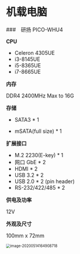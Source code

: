 # 机载电脑

###　研扬 PICO-WHU4

**CPU**

- Celeron 4305UE
- i3-8145UE
- i5-8365UE
- i7-8665UE

**内存**

DDR4  2400MHz Max to 16G

**存储**

- SATA3 * 1

- mSATA(full size) * 1

**扩展接口**

- M.2 2230(E-key)  * 1
- 网口 GbE * 2 
- HDMI * 2
- USB 3.2 * 2
- USB 2.0 * 2 (pin header)
- RS-232/422/485 * 2

**供电及功率**

12V

**外观及尺寸**

100mm x 72mm



<img src="/home/qi/.config/Typora/typora-user-images/image-20200514164908718.png" alt="image-20200514164908718" style="zoom:70%;" />